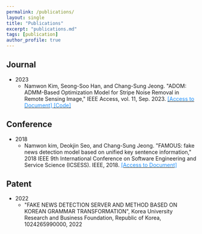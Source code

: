 ```yaml
---
permalink: /publications/
layout: single
title: "Publications"
excerpt: "publications.md"
tags: [publication]
author_profile: true
---
```


## Journal
* 2023
  - Namwon Kim, Seong-Soo Han, and Chang-Sung Jeong. "ADOM: ADMM-Based Optimization Model for Stripe Noise Removal in Remote Sensing Image," IEEE Access, vol. 11, Sep. 2023. [<font color='dodgerblue'> [Access to Document] </font>](https://ieeexplore.ieee.org/abstract/document/10262317) [<font color='dodgerblue'> [Code] </font>](https://github.com/namwonss/ADOM)


## Conference
* 2018
  - Namwon kim, Deokjin Seo, and Chang-Sung Jeong. "FAMOUS: fake news detection model based on unified key sentence information," 2018 IEEE 9th International Conference on Software Engineering and Service Science (ICSESS). IEEE, 2018. [<font color='dodgerblue'> [Access to Document] </font>](https://ieeexplore.ieee.org/document/8663864)

  
## Patent
* 2022
  - "FAKE NEWS DETECTION SERVER AND METHOD BASED ON KOREAN GRAMMAR TRANSFORMATION", Korea University Research and Business Foundation, Republic of Korea, 1024265990000, 2022
